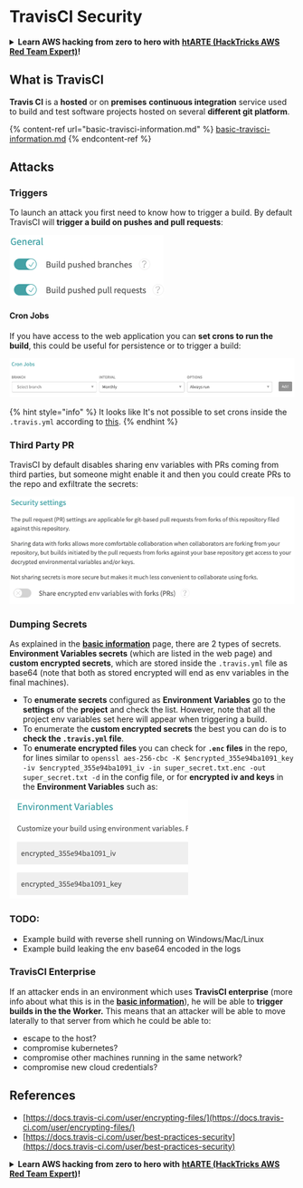 # TravisCI Security

<details>

<summary><strong>Learn AWS hacking from zero to hero with</strong> <a href="https://training.hacktricks.xyz/courses/arte"><strong>htARTE (HackTricks AWS Red Team Expert)</strong></a><strong>!</strong></summary>

Other ways to support HackTricks:

* If you want to see your **company advertised in HackTricks** or **download HackTricks in PDF** Check the [**SUBSCRIPTION PLANS**](https://github.com/sponsors/carlospolop)!
* Get the [**official PEASS & HackTricks swag**](https://peass.creator-spring.com)
* Discover [**The PEASS Family**](https://opensea.io/collection/the-peass-family), our collection of exclusive [**NFTs**](https://opensea.io/collection/the-peass-family)
* **Join the** 💬 [**Discord group**](https://discord.gg/hRep4RUj7f) or the [**telegram group**](https://t.me/peass) or **follow** me on **Twitter** 🐦 [**@carlospolopm**](https://twitter.com/carlospolopm)**.**
* **Share your hacking tricks by submitting PRs to the** [**HackTricks**](https://github.com/carlospolop/hacktricks) and [**HackTricks Cloud**](https://github.com/carlospolop/hacktricks-cloud) github repos.

</details>

## What is TravisCI

**Travis CI** is a **hosted** or on **premises** **continuous integration** service used to build and test software projects hosted on several **different git platform**.

{% content-ref url="basic-travisci-information.md" %}
[basic-travisci-information.md](basic-travisci-information.md)
{% endcontent-ref %}

## Attacks

### Triggers

To launch an attack you first need to know how to trigger a build. By default TravisCI will **trigger a build on pushes and pull requests**:

![](<../../.gitbook/assets/image (19) (1).png>)

#### Cron Jobs

If you have access to the web application you can **set crons to run the build**, this could be useful for persistence or to trigger a build:

![](<../../.gitbook/assets/image (42).png>)

{% hint style="info" %}
It looks like It's not possible to set crons inside the `.travis.yml` according to [this](https://github.com/travis-ci/travis-ci/issues/9162).
{% endhint %}

### Third Party PR

TravisCI by default disables sharing env variables with PRs coming from third parties, but someone might enable it and then you could create PRs to the repo and exfiltrate the secrets:

![](<../../.gitbook/assets/image (1) (1) (1) (1) (1) (1) (1) (1) (1) (1) (1) (1).png>)

### Dumping Secrets

As explained in the [**basic information**](basic-travisci-information.md) page, there are 2 types of secrets. **Environment Variables secrets** (which are listed in the web page) and **custom encrypted secrets**, which are stored inside the `.travis.yml` file as base64 (note that both as stored encrypted will end as env variables in the final machines).

* To **enumerate secrets** configured as **Environment Variables** go to the **settings** of the **project** and check the list. However, note that all the project env variables set here will appear when triggering a build.
* To enumerate the **custom encrypted secrets** the best you can do is to **check the `.travis.yml` file**.
* To **enumerate encrypted files** you can check for **`.enc` files** in the repo, for lines similar to `openssl aes-256-cbc -K $encrypted_355e94ba1091_key -iv $encrypted_355e94ba1091_iv -in super_secret.txt.enc -out super_secret.txt -d` in the config file, or for **encrypted iv and keys** in the **Environment Variables** such as:

![](<../../.gitbook/assets/image (71).png>)

### TODO:

* Example build with reverse shell running on Windows/Mac/Linux
* Example build leaking the env base64 encoded in the logs

### TravisCI Enterprise

If an attacker ends in an environment which uses **TravisCI enterprise** (more info about what this is in the [**basic information**](basic-travisci-information.md#travisci-enterprise)), he will be able to **trigger builds in the the Worker.** This means that an attacker will be able to move laterally to that server from which he could be able to:

* escape to the host?
* compromise kubernetes?
* compromise other machines running in the same network?
* compromise new cloud credentials?

## References

* [https://docs.travis-ci.com/user/encrypting-files/](https://docs.travis-ci.com/user/encrypting-files/)
* [https://docs.travis-ci.com/user/best-practices-security](https://docs.travis-ci.com/user/best-practices-security)

<details>

<summary><strong>Learn AWS hacking from zero to hero with</strong> <a href="https://training.hacktricks.xyz/courses/arte"><strong>htARTE (HackTricks AWS Red Team Expert)</strong></a><strong>!</strong></summary>

Other ways to support HackTricks:

* If you want to see your **company advertised in HackTricks** or **download HackTricks in PDF** Check the [**SUBSCRIPTION PLANS**](https://github.com/sponsors/carlospolop)!
* Get the [**official PEASS & HackTricks swag**](https://peass.creator-spring.com)
* Discover [**The PEASS Family**](https://opensea.io/collection/the-peass-family), our collection of exclusive [**NFTs**](https://opensea.io/collection/the-peass-family)
* **Join the** 💬 [**Discord group**](https://discord.gg/hRep4RUj7f) or the [**telegram group**](https://t.me/peass) or **follow** me on **Twitter** 🐦 [**@carlospolopm**](https://twitter.com/carlospolopm)**.**
* **Share your hacking tricks by submitting PRs to the** [**HackTricks**](https://github.com/carlospolop/hacktricks) and [**HackTricks Cloud**](https://github.com/carlospolop/hacktricks-cloud) github repos.

</details>
